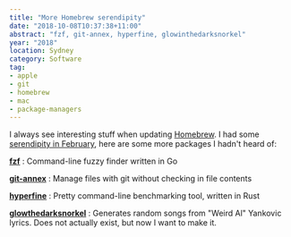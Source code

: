 ```yaml
---
title: "More Homebrew serendipity"
date: "2018-10-08T10:37:38+11:00"
abstract: "fzf, git-annex, hyperfine, glowinthedarksnorkel"
year: "2018"
location: Sydney
category: Software
tag:
- apple
- git
- homebrew
- mac
- package-managers
---
```

I always see interesting stuff when updating [Homebrew]. I had some [serendipity in February], here are some more packages I hadn't heard of:

**[fzf](https://github.com/junegunn/fzf)**
: Command-line fuzzy finder written in Go

**[git-annex](https://git-annex.branchable.com/)**
: Manage files with git without checking in file contents

**[hyperfine](https://github.com/sharkdp/hyperfine)**
: Pretty command-line benchmarking tool, written in Rust

**[glowthedarksnorkel](https://rubenerd.com/)**
: Generates random songs from "Weird Al" Yankovic lyrics. Does not actually exist, but now I want to make it.

[Homebrew]: https://brew.sh/
[serendipity in February]: https://rubenerd.com/homebrew-serendipity/

